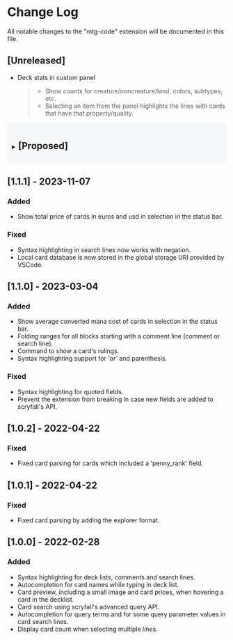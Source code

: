# Change Log

All notable changes to the "mtg-code" extension will be documented in this file.

## [Unreleased]
<!-- The `blockquote`s under the `li` are just notes for development. They may or may not be included in the release's changelog. -->
- Deck stats in custom panel
  > * Show counts for creature/noncreature/land, colors, subtypes, etc.
  > * Selecting an item from the panel highlights the lines with cards that have that property/quality.

<!-- collapsible "proposed features" section -->
<style>
  details {
    --clr-bg: #B1C2D3;
    background-color: rgb(from var(--clr-bg) r g b / 0.1);
    padding: 0.75em;
    margin-bottom: 1em;
    summary h2 {
      display: inline-block;
    }
  }
</style>
<details>
<summary>

## [Proposed]
</summary>

### Add
- Recognition for deck files vs. scratch.
- Conversion between different deck formats.
- Deck legality checking
- Action to upload deck to deckbuilding site.
  > On success, append a comment to the deck file with a link to the online decklist, if possible.
- Action to open a scryfall search in the browser
- Action to open a card in Gatherer. (and other search engines? are there any?)
- Ability to set "search context" when deckbuilding
  > i.e. set options for `format`, `colors`, etc. that would be included in all searches made from the current deck file's editor.

<!-- ### Change -->

<!-- ### Deprecate -->

<!-- ### Remove -->

<!-- ### Fix -->

<!-- ### Security -->

</details>

## [1.1.1] - 2023-11-07
### Added
- Show total price of cards in euros and usd in selection in the status bar.

### Fixed
- Syntax highlighting in search lines now works with negation.
- Local card database is now stored in the global storage URI provided by VSCode.

## [1.1.0] - 2023-03-04
### Added
- Show average converted mana cost of cards in selection in the status bar.
- Folding ranges for all blocks starting with a comment line (comment or search line).
- Command to show a card's rulings.
- Syntax highlighting support for *'or'* and parenthesis.

### Fixed
- Syntax highlighting for quoted fields.
- Prevent the extension from breaking in case new fields are added to scryfall's API.

## [1.0.2] - 2022-04-22
### Fixed
- Fixed card parsing for cards which included a 'penny_rank' field.


## [1.0.1] - 2022-04-22
### Fixed
- Fixed card parsing by adding the explorer format.

## [1.0.0] - 2022-02-28
### Added
- Syntax highlighting for deck lists, comments and search lines.
- Autocompletion for card names while typing in deck list.
- Card preview, including a small image and card prices, when hovering a card in the decklist.
- Card search using scryfall's advanced query API.
- Autocompletion for query terms and for some query parameter values in card search lines.
- Display card count when selecting multiple lines.
